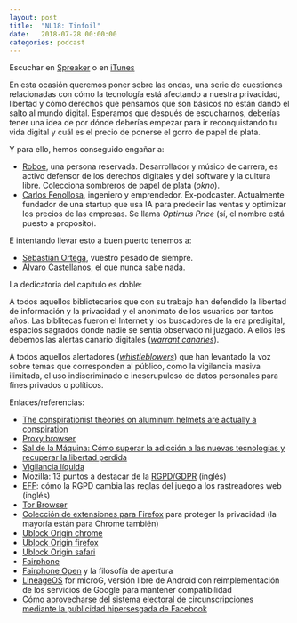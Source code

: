 ```yaml
---
layout: post
title:  "NL18: Tinfoil"
date:   2018-07-28 00:00:00
categories: podcast
---
```


Escuchar en
[Spreaker](https://www.spreaker.com/user/nacionlumpen/nl18-tinfoil) o en
[iTunes](https://itunes.apple.com/es/podcast/nacion-lumpen/id1023465004?l=en&mt=2)

En esta ocasión queremos poner sobre las ondas, una serie de cuestiones relacionadas
con cómo la tecnología está afectando a nuestra privacidad, libertad y cómo derechos
que pensamos que son básicos no están dando el salto al mundo digital. Esperamos que
después de escucharnos, deberías tener una idea de por dónde deberías empezar para ir
reconquistando tu vida digital y cuál es el precio de ponerse el gorro de papel 
de plata.

Y para ello, hemos conseguido engañar a:

 - [Roboe](https://twitter.com/roboepi), una persona reservada. Desarrollador
   y músico de carrera, es activo defensor de los derechos digitales y del
   software y la cultura libre. Colecciona sombreros de papel de plata (_okno_).
 - [Carlos Fenollosa](https://twitter.com/cfenollosa), ingeniero y emprendedor.
   Ex-podcaster. Actualmente fundador de una startup que usa IA para predecir
   las ventas y optimizar los precios de las empresas. Se llama _Optimus_
   _Price_ (sí, el nombre está puesto a proposito).

E intentando llevar esto a buen puerto tenemos a:

 - [Sebastián Ortega](https://twitter.com/_sortega), vuestro pesado de
   siempre.
 - [Álvaro Castellanos](https://github.com/alvarocaste), el que nunca sabe
   nada.

La dedicatoria del capítulo es doble:  

A todos aquellos bibliotecarios que con su trabajo han defendido la libertad
de información y la privacidad y el anonimato de los usuarios por tantos años.
Las biblitecas fueron el Internet y los buscadores de la era predigital,
espacios sagrados donde nadie se sentía observado ni juzgado. A ellos les
debemos las alertas canario digitales ([_warrant canaries_][canary]).

A todos aquellos alertadores ([_whistleblowers_][whistle]) que han levantado
la voz sobre temas que corresponden al público, como la vigilancia masiva
ilimitada, el uso indiscriminado e inescrupuloso de datos personales para fines
privados o políticos.


Enlaces/referencias:

 - [The conspirationist theories on aluminum helmets are actually a conspiration](https://cfenollosa.com/funnypapers/index.html#AluminumHelmets)
 - [Proxy browser](https://twitter.com/RoboePi/status/1017446830660046848)
 - [Sal de la Máquina: Cómo superar la adicción a las nuevas tecnologías y recuperar la libertad perdida](https://openlibrary.org/works/OL17831026W/Sal_de_la_M%C3%A1quina)
 - [Vigilancia líquida](https://www.planetadelibros.com/libro-vigilancia-liquida/112365)
 - Mozilla: 13 puntos a destacar de la [RGPD/GDPR](https://blog.mozilla.org/internetcitizen/2018/05/23/gdpr-mozilla/) (inglés) 
 - [EFF](https://www.eff.org/deeplinks/2018/06/gdpr-and-browser-fingerprinting-how-it-changes-game-sneakiest-web-trackers): cómo la RGPD cambia las reglas del juego a los rastreadores web (inglés) 
 - [Tor Browser](http://torproject.org/projects/torbrowser.html.en)
 - [Colección de extensiones para Firefox](https://addons.mozilla.org/es/firefox/collections/Roboe/protege-tu-privacidad/) para proteger la privacidad (la mayoría están para Chrome también)
 - [Ublock Origin chrome](https://chrome.google.com/webstore/detail/ublock-origin/cjpalhdlnbpafiamejdnhcphjbkeiagm)
 - [Ublock Origin firefox](https://addons.mozilla.org/en-US/firefox/addon/ublock-origin/)
 - [Ublock Origin safari](https://github.com/el1t/uBlock-Safari) 
 - [Fairphone](https://fairphone.com)
 - [Fairphone Open](https://code.fairphone.com/projects/fp-osos/index.html#fairphone-open) y la filosofía de apertura
 - [LineageOS](https://lineage.microg.org/) for microG, versión libre de Android con reimplementación de los servicios de Google para mantener compatibilidad
 - [Cómo aprovecharse del sistema electoral de circunscripciones mediante la publicidad hipersesgada de Facebook](http://www.elmundo.es/cronica/2016/07/03/57779fc0ca4741301d8b4609.html)

[canary]: https://en.wikipedia.org/wiki/Warrant_canary
[whistle]: https://en.wikipedia.org/wiki/Whistleblower
